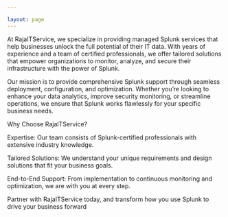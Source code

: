 ```yaml
---

layout: page
---
```


At RajaITService, we specialize in providing managed Splunk services that help businesses unlock the full potential of their IT data. With years of experience and a team of certified professionals, we offer tailored solutions that empower organizations to monitor, analyze, and secure their infrastructure with the power of Splunk.

Our mission is to provide comprehensive Splunk support through seamless deployment, configuration, and optimization. Whether you’re looking to enhance your data analytics, improve security monitoring, or streamline operations, we ensure that Splunk works flawlessly for your specific business needs.

Why Choose RajaITService?

Expertise: Our team consists of Splunk-certified professionals with extensive industry knowledge.

Tailored Solutions: We understand your unique requirements and design solutions that fit your business goals.

End-to-End Support: From implementation to continuous monitoring and optimization, we are with you at every step.

Partner with RajaITService today, and transform how you use Splunk to drive your business forward
